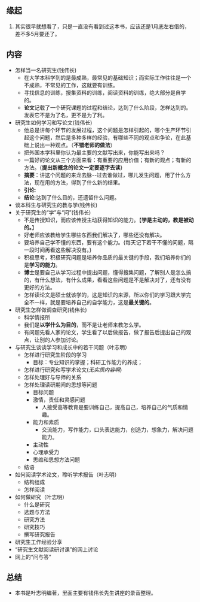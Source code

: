 ##  缘起
1. 其实很早就想看了，只是一直没有看到过这本书，应该还是1月底左右借的，差不多5月要还了。

##  内容
+ 怎样当一名研究生(钱伟长)
	+ 在大学本科学到的是最成熟，最常见的基础知识；而实际工作往往是一个不成熟，不常见的工作，这就要有训练。
	+ 寻找信息的训练，搜集资料的训练，阅读资料的训练，绝大部分是自学的。
	+ **论文**记载了一个研究课题的过程和结论，达到了什么阶段，怎样达到的。发表它不是为了名，更不是为了利。
+ 研究生如何学习和写论文(钱伟长)
	+ 他总是讲每个环节的发展过程，这个问题是怎样引起的，哪个生产环节引起这个问题，然后是多种多样的经验，有哪些不同的观点和争论，在此基础上说出一种观点。（**不错老师的做法**）
	+ 把外国本学科里你认为最主要的文献写出来，你能写出来吗？
	+ 一篇好的论文从三个方面来看：有重要的应用价值；有新的观点；有新的方法。{**提出新概念的论文一定要逐字去读**}
	+ **摘要**：讲这个问题的来龙去脉--过去谁做过，哪儿发生问题，用了什么方法，现在用的方法，得到了什么新的结果。
	+ **引论**:
	+ **结论**:达到了什么目的，还遗留什么问题。
+ 谈本科生与研究生的教与学(钱伟长)
+ 关于研究生的“学”与“问”(钱伟长)
	+ 不是传授知识，而应该传授主动获得知识的能力。【**学是主动的，教是被动的。**】
	+ 好老师应该教给学生哪些东西我们解决了，哪些还没有解决。
	+ 要培养自己学不懂的东西，要有这个能力。{每天记下若干不懂的问题，隔一段时间再看这些解决没有。}
	+ 积极思考，积极研究问题是培养你品质的最关键的手段，我们培养你们的是**学习的能力**。
	+ **博士**是要自己从学习过程中提出问题，懂得搜集问题，了解别人是怎么搞的，有什么想法，有什么成果，看看这些问题是不是解决对了，还有没有更好的方法。
	+ 怎样读论文是硕士就该学的，这是知识的来源，所以你们的学习跟大学完全不一样，就是要培养自己的自学能力，这是**最关键的**。
+ 研究生怎样做调查研究(钱伟长)
	+ 科学情报所
	+ 我们是**以学什么为目的**，而不是让老师来教怎么学。
	+ 有问题先看人家的论文，学生看了以后做报告，做了报告后提出自己的观点，让别的人参加讨论。
+ 与研究生谈谈学习和成长中的若干问题（叶志明）
	+ 怎样进行研究生阶段的学习
		+ 目标：专业知识的掌握；科研工作能力的养成；
	+ 怎样进行研究和写学术论文(*无实质内容啊*)
	+ 怎样处理好与导师的关系
	+ 怎样处理读研期间的思想等问题
		+ 目标问题
		+ 激情，责任和灵感问题
			+ 人接受高等教育是要训练自己，提高自己，培养自己的气质和情趣。
		+ 能力和素质
			+ 交流能力，写作能力，口头表达能力，创造力，想象力，解决问题能力。
		+ 主动性
		+ 心理承受力
		+ 思维和思想方法问题
	+ 结语
+ 如何阅读学术论文，聆听学术报告（叶志明）
	+ 结构组成
	+ 怎样阅读
+ 如何做研究（叶志明）
	+ 什么是研究
	+ 选题与方法
	+ 研究方法
	+ 研究技巧
	+ 撰写研究报告
+ 研究生工作经验分享
+ “研究生文献阅读研讨课”的网上讨论
+ 网上的“问与答”

##  总结
+ 本书是叶志明编著，里面主要有钱伟长先生讲座的录音整理。